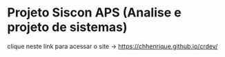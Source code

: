 # Projeto Siscon APS (Analise e projeto de sistemas)

clique neste link para acessar o site -> https://chhenrique.github.io/crdev/
